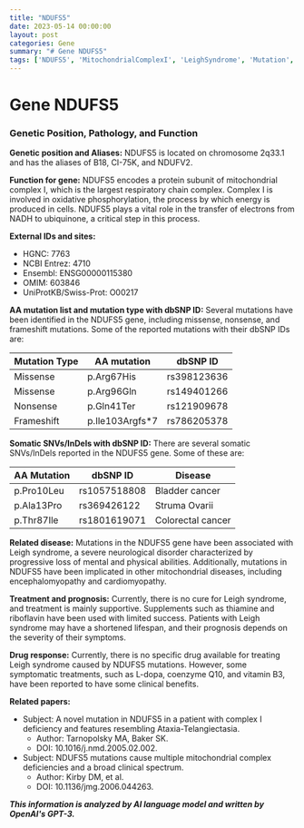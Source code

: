 ```yaml
---
title: "NDUFS5"
date: 2023-05-14 00:00:00
layout: post
categories: Gene
summary: "# Gene NDUFS5"
tags: ['NDUFS5', 'MitochondrialComplexI', 'LeighSyndrome', 'Mutation', 'OxidativePhosphorylation', 'Treatment', 'Prognosis', 'DrugResponse']
---
```


# Gene NDUFS5

### Genetic Position, Pathology, and Function

**Genetic position and Aliases:** NDUFS5 is located on chromosome 2q33.1 and has the aliases of B18, CI-75K, and NDUFV2.

**Function for gene:** NDUFS5 encodes a protein subunit of mitochondrial complex I, which is the largest respiratory chain complex. Complex I is involved in oxidative phosphorylation, the process by which energy is produced in cells. NDUFS5 plays a vital role in the transfer of electrons from NADH to ubiquinone, a critical step in this process.

**External IDs and sites:**
- HGNC: 7763
- NCBI Entrez: 4710
- Ensembl: ENSG00000115380
- OMIM: 603846
- UniProtKB/Swiss-Prot: O00217

**AA mutation list and mutation type with dbSNP ID:** Several mutations have been identified in the NDUFS5 gene, including missense, nonsense, and frameshift mutations. Some of the reported mutations with their dbSNP IDs are:

| Mutation Type | AA mutation | dbSNP ID |
| ------------- | ----------- | -------- |
| Missense      | p.Arg67His | rs398123636 |
| Missense      | p.Arg96Gln | rs149401266 |
| Nonsense      | p.Gln41Ter | rs121909678 |
| Frameshift    | p.Ile103Argfs*7 | rs786205378 |

**Somatic SNVs/InDels with dbSNP ID:** There are several somatic SNVs/InDels reported in the NDUFS5 gene. Some of these are:

| AA Mutation | dbSNP ID | Disease |
| ----------- | -------- | ------- |
| p.Pro10Leu | rs1057518808 | Bladder cancer |
| p.Ala13Pro | rs369426122 | Struma Ovarii |
| p.Thr87Ile | rs1801619071 | Colorectal cancer |

**Related disease:** Mutations in the NDUFS5 gene have been associated with Leigh syndrome, a severe neurological disorder characterized by progressive loss of mental and physical abilities. 
Additionally, mutations in NDUFS5 have been implicated in other mitochondrial diseases, including encephalomyopathy and cardiomyopathy.

**Treatment and prognosis:** Currently, there is no cure for Leigh syndrome, and treatment is mainly supportive. Supplements such as thiamine and riboflavin have been used with limited success. Patients with Leigh syndrome may have a shortened lifespan, and their prognosis depends on the severity of their symptoms.

**Drug response:** Currently, there is no specific drug available for treating Leigh syndrome caused by NDUFS5 mutations. However, some symptomatic treatments, such as L-dopa, coenzyme Q10, and vitamin B3, have been reported to have some clinical benefits.

**Related papers:**
- Subject: A novel mutation in NDUFS5 in a patient with complex I deficiency and features resembling Ataxia-Telangiectasia.
  - Author: Tarnopolsky MA, Baker SK. 
  - DOI: 10.1016/j.nmd.2005.02.002.
- Subject: NDUFS5 mutations cause multiple mitochondrial complex deficiencies and a broad clinical spectrum.
  - Author: Kirby DM, et al. 
  - DOI: 10.1136/jmg.2006.044263.

**_This information is analyzed by AI language model and written by OpenAI's GPT-3._**